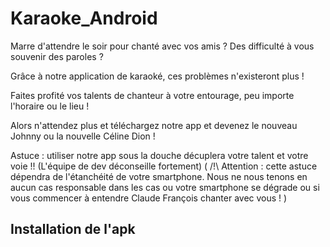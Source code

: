 # Karaoke_Android
Marre d'attendre le soir pour chanté avec vos amis ?
Des difficulté à vous souvenir des paroles ?

Grâce à notre application de karaoké, ces problèmes n'existeront plus !

Faites profité vos talents de chanteur à votre entourage, peu importe l'horaire ou le lieu !

Alors n'attendez plus et téléchargez notre app et devenez le nouveau Johnny ou la nouvelle Céline Dion !

Astuce : utiliser notre app sous la douche décuplera votre talent et votre voie !! (L'équipe de dev déconseille fortement)
( /!\ Attention : cette astuce dépendra de l'étanchéité de votre smartphone. Nous ne nous tenons en aucun cas responsable dans les cas ou votre smartphone se dégrade ou si vous commencer à entendre Claude François chanter avec vous ! )  

## Installation de l'apk


